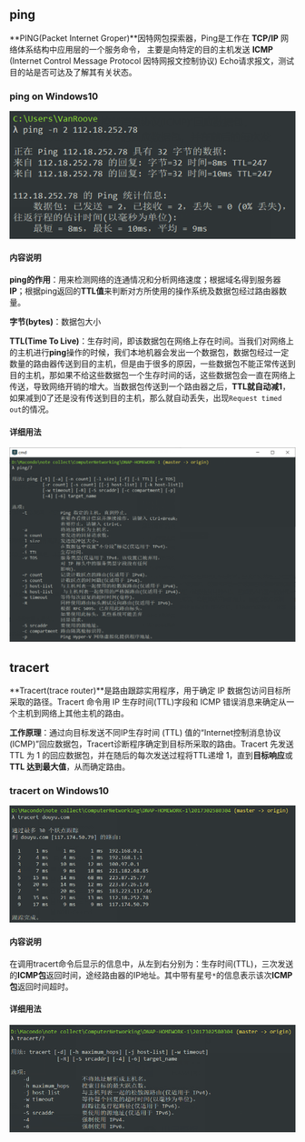 ## ping

**PING(Packet Internet Groper)**因特网包探索器，Ping是工作在 **TCP/IP** 网络体系结构中应用层的一个服务命令， 主要是向特定的目的主机发送 **ICMP** (Internet Control Message Protocol 因特网报文控制协议) Echo请求报文，测试目的站是否可达及了解其有关状态。

### ping on Windows10

![Screenshot For Ping](Screenshots/ping(1).png)

#### 内容说明

**ping的作用**：用来检测网络的连通情况和分析网络速度；根据域名得到服务器**IP**；根据ping返回的**TTL值**来判断对方所使用的操作系统及数据包经过路由器数量。

**字节(bytes)**：数据包大小

**TTL(Time To Live)**：生存时间，即该数据包在网络上存在时间。当我们对网络上的主机进行**ping**操作的时候，我们本地机器会发出一个数据包，数据包经过一定数量的路由器传送到目的主机，但是由于很多的原因，一些数据包不能正常传送到目的主机，那如果不给这些数据包一个生存时间的话，这些数据包会一直在网络上传送，导致网络开销的增大。当数据包传送到一个路由器之后，**TTL就自动减1**，如果减到0了还是没有传送到目的主机，那么就自动丢失，出现`Request timed out`的情况。

#### 详细用法

![Sreenshot For Ping](Screenshots/ping(2).png)

## tracert

**Tracert(trace router)**是路由跟踪实用程序，用于确定 IP 数据包访问目标所采取的路径。Tracert 命令用 IP 生存时间(TTL)字段和 ICMP 错误消息来确定从一个主机到网络上其他主机的路由。

**工作原理**：通过向目标发送不同IP生存时间 (TTL) 值的“Internet控制消息协议(ICMP)”回应数据包，Tracert诊断程序确定到目标所采取的路由。Tracert 先发送 TTL 为 1 的回应数据包，并在随后的每次发送过程将TTL递增 1，直到**目标响应**或 **TTL 达到最大值**，从而确定路由。

### tracert on Windows10

![tracert(1)](Screenshots/tracert(1).png)

#### 内容说明

在调用tracert命令后显示的信息中，从左到右分别为：生存时间(TTL)，三次发送的**ICMP包**返回时间，途经路由器的IP地址。其中带有星号`*`的信息表示该次**ICMP包**返回时间超时。

#### 详细用法

![tracert(2)](Screenshots/tracert(2).png)